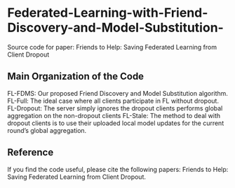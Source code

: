 # Federated-Learning-with-Friend-Discovery-and-Model-Substitution-
Source code for paper: Friends to Help: Saving Federated Learning from Client Dropout
## Main Organization of the Code
FL-FDMS: Our proposed Friend Discovery and Model Substitution algorithm.
FL-Full: The ideal case where all clients participate in FL without dropout.
FL-Dropout: The server simply ignores the dropout clients performs global aggregation on the non-dropout clients
FL-Stale: The method to deal with dropout clients is to use their uploaded local model updates for the current round’s global aggregation.

## Reference
If you find the code useful, please cite the following papers:
Friends to Help: Saving Federated Learning from Client Dropout. 
